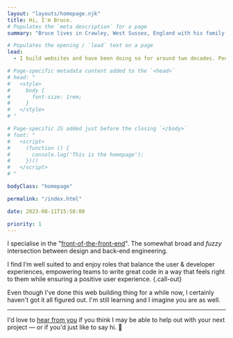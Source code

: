 ```yaml
---
layout: "layouts/homepage.njk"
title: Hi, I'm Bruce.
# Populates the `meta description` for a page
summary: "Bruce lives in Crawley, West Sussex, England with his family. He's a Frontend Web Developer / UI Engineer with nearly two decades of expertise in creating user-friendly websites."

# Populates the opening / `lead` text on a page
lead:
  - I build websites and have been doing so for around two decades. People who do what I do are often referred to as <a href="https://bradfrost.com/blog/post/frontend-design/">Frontend Designers</a>, UI Developers, UI Engineers or <a href="https://snook.ca/archives/opinion/design-engineering">Design Engineers</a>.

# Page-specific metadata content added to the `<head>`
# head: "
#   <style>
#     body {
#       font-size: 1rem;
#     }
#   </style>
# "

# Page-specific JS added just before the closing `</body>`
# foot: "
#   <script>
#     (function () {
#       console.log('This is the homepage');
#     })()
#   </script>
# "

bodyClass: "homepage"

permalink: "/index.html"

date: 2023-08-11T15:58:00

priority: 1
---
```


I specialise in the "[front-of-the-front-end](https://bradfrost.com/blog/post/front-of-the-front-end-and-back-of-the-front-end-web-development/)". The somewhat broad and *fuzzy* intersection between design and back-end engineering.

I find I’m well suited to and enjoy roles that balance the user & developer experiences, empowering teams to write great code in a way that feels right to them while ensuring a positive user experience. {.call-out}

Even though I've done this web building thing for a while now, I certainly haven't got it all figured out. I'm still learning and I imagine you are as well.

---

I'd love to [hear from you](/contact) if you think I may be able to help out with your next project &mdash; or if you'd just like to say hi. 👋
